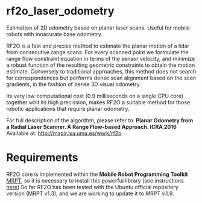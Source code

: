 # rf2o_laser_odometry
Estimation of 2D odometry based on planar laser scans. Useful for mobile robots with innacurate base odometry. 

RF2O is a fast and precise method to estimate the planar motion of a lidar from consecutive range scans. For every scanned point we formulate the range flow constraint equation in terms of the sensor velocity, and minimize a robust function of the resulting geometric constraints to obtain the motion estimate. Conversely to traditional approaches, this method does not search for correspondences but performs dense scan alignment based on the scan gradients, in the fashion of dense 3D visual odometry. 

Its very low computational cost (0.9 milliseconds on a single CPU core) together whit its high precission, makes RF2O a suitable method for those robotic applications that require planar odometry.

For full description of the algorithm, please refer to: **Planar Odometry from a Radial Laser Scanner. A Range Flow-based Approach. ICRA 2016** Available at: http://mapir.isa.uma.es/work/rf2o


# Requirements
RF2O core is implemented within the **Mobile Robot Programming Toolkit** [MRPT](http://www.mrpt.org/), so it is necessary to install this powerful library (see instructions [here](http://www.mrpt.org/download-mrpt/))
So far RF2O has been tested with the Ubuntu official repository version (MRPT v1.3), and we are working to update it to MRPT v.1.9.
